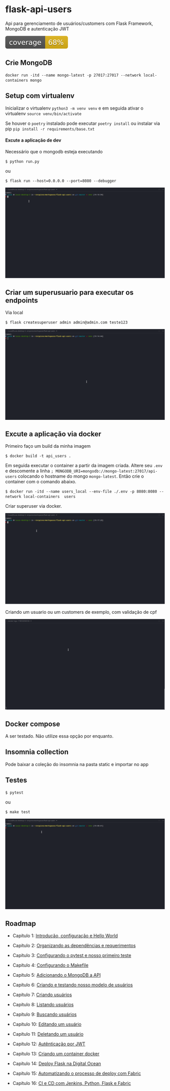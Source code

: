 # flask-api-users

Api para gerenciamento de usuários/customers com Flask Framework, MongoDB e autenticação JWT

![coverage](./static/coverage.svg)

## Crie MongoDB

```shell
docker run -itd --name mongo-latest -p 27017:27017 --network local-containers mongo
```

## Setup com virtualenv

Inicializar o virtualenv `python3 -m venv venv` e em seguida ativar o virtualenv `source venv/bin/activate`

Se houver o `poetry` instalado pode executar `poetry install` ou instalar via pip `pip install -r requirements/base.txt`

#### Excute a aplicação de dev

Necessário que o mongodb esteja executando

```shell
$ python run.py
```

ou

```shell
$ flask run --host=0.0.0.0 --port=8080 --debugger
```

![Login and fetch users](./static/login-and-fetch-users.gif)


## Criar um superusuario para executar os endpoints

Via local

```shell
$ flask createsuperuser admin admin@admin.com teste123
```

![](./static/create-superuser.gif)


## Excute a aplicação via docker

Primeiro faço um build da minha imagem

```shell
$ docker build -t api_users .
```

Em seguida executar o container a partir da imagem criada. Altere seu `.env` e descomente a linha `; MONGODB_URI=mongodb://mongo-latest:27017/api-users` colocando o hostname do mongo `mongo-latest`. Então crie o container com o comando abaixo.

```shell
$ docker run -itd --name users_local --env-file ./.env -p 8080:8080 --network local-containers  users
```

Criar superuser via docker.

![](./static/create-superuser-with-docker.gif)

Criando um usuario  ou um customers de exemplo, com validação de cpf

![Create user example](./static/docker-create-user.gif)

## Docker compose

A ser testado. Não utilize essa opção por enquanto.

## Insomnia collection

Pode baixar a coleção do insomnia na pasta static e importar no app

[](./static/Insomnia_2023-05-11.json)

## Testes

```shell
$ pytest
```

ou

```shell
$ make test
```

![](./static/make-test.gif)

## Roadmap

* Capítulo 1: [Introdução, configuração e Hello World](https://www.lucassimon.com.br/2018/06/serie-api-em-flask---parte-1---introducao-configuracao-e-hello-world/)

* Capítulo 2: [Organizando as dependências e requerimentos](https://lucassimon.com.br/2018/06/serie-api-em-flask---parte-2---organizando-as-dependencias-e-requerimentos/)

* Capítulo 3: [Configurando o pytest e nosso primeiro teste](https://lucassimon.com.br/2018/06/serie-api-em-flask---parte-3---configurando-o-pytest-e-nosso-primeiro-teste/)

* Capítulo 4: [Configurando o Makefile](https://lucassimon.com.br/2018/06/serie-api-em-flask---parte-4---configurando-o-makefile/)

* Capítulo 5: [Adicionando o MongoDB a API](https://lucassimon.com.br/2018/07/serie-api-em-flask---parte-5---mongodb/)

* Capítulo 6: [Criando e testando nosso modelo de usuários](https://lucassimon.com.br/2018/10/serie-api-em-flask---parte-6---criando-e-testando-nosso-modelo-de-usuarios/)

* Capítulo 7: [Criando usuários](https://lucassimon.com.br/2018/10/serie-api-em-flask---parte-7---criando-usuarios/)

* Capítulo 8: [Listando usuários](https://lucassimon.com.br/2018/10/serie-api-em-flask---parte-8---listando-usuarios/)

* Capítulo 9: [Buscando usuários](https://lucassimon.com.br/2018/10/serie-api-em-flask---parte-9---buscando-usuarios/)

* Capítulo 10: [Editando um usuário](https://lucassimon.com.br/2018/10/serie-api-em-flask---parte-10---editando-um-usuario/)

* Capítulo 11: [Deletando um usuário](https://lucassimon.com.br/2018/10/serie-api-em-flask---parte-11---deletando-um-usuario/)

* Capítulo 12: [Autênticação por JWT](https://lucassimon.com.br/2018/10/serie-api-em-flask---parte-12---autenticacao-por-jwt/)

* Capítulo 13: [Criando um container docker](https://lucassimon.com.br/2018/10/serie-api-em-flask---parte-13---criando-um-container-docker/)

* Capítulo 14: [Deploy Flask na Digital Ocean](https://lucassimon.com.br/2018/10/serie-api-em-flask---parte-14---arquivos-de-configuracao-para-deploy-na-digital-ocean/)

* Capítulo 15: [Automatizando o processo de deploy com Fabric](https://lucassimon.com.br/2018/11/serie-api-em-flask---parte-15---automatizando-o-processo-de-deploy-com-fabric/)

* Capítulo 16: [CI e CD com Jenkins, Python, Flask e Fabric](https://lucassimon.com.br/2018/11/serie-api-em-flask---parte-16---ci-e-cd-com-jenkins-python-flask-e-fabric/)
